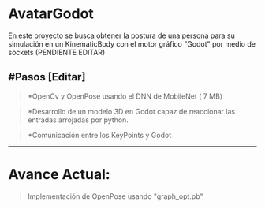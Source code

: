 # AvatarGodot

En este proyecto se busca obtener la postura de una persona para su simulación en un KinematicBody con el motor gráfico "Godot" por medio de sockets (PENDIENTE EDITAR)

#Pasos [Editar]
------
> *OpenCv y OpenPose usando el DNN de MobileNet ( 7 MB)

> *Desarrollo de un modelo 3D en Godot capaz de reaccionar las entradas arrojadas por python.

> *Comunicación entre los KeyPoints y Godot

-------

# Avance Actual:

> Implementación de OpenPose usando "graph_opt.pb" 
